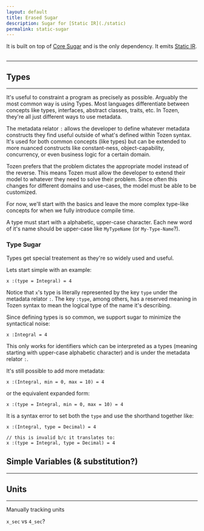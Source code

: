 ```yaml
---
layout: default
title: Erased Sugar
description: Sugar for [Static IR](./static)
permalink: static-sugar
---
```


It is built on top of [Core Sugar](./core_sugar) and is the only dependency.
It emits [Static IR](./static).


## 
------------------------------------------------------------------------------------------------------------



## Types
------------------------------------------------------------------------------------------------------------

It's useful to constraint a program as precisely as possible.
Arguably the most common way is using Types.
Most languages differentiate between concepts like types, interfaces, abstract classes, traits, etc.
In Tozen, they're all just different ways to use metadata.

The metadata relator `:` allows the developer to define whatever metadata constructs they find useful outside of what's defined within Tozen syntax.
It's used for both common concepts (like types) but can be extended to more nuanced constructs like constant-ness, object-capability, concurrency, or even business logic for a certain domain.

Tozen prefers that the problem dictates the appropriate model instead of the reverse.
This means Tozen must allow the developer to extend their model to whatever they need to solve their problem.
Since often this changes for different domains and use-cases, the model must be able to be customized.

For now, we'll start with the basics and leave the more complex type-like concepts for when we fully introduce compile time.

A type must start with a alphabetic, upper-case character.
Each new word of it's name should be upper-case like `MyTypeName` (or `My-Type-Name`?).

### Type Sugar

Types get special treatement as they're so widely used and useful.

Lets start simple with an example:
```
x :(type = Integral) = 4
```

Notice that `x`'s type is literally represented by the key `type` under the metadata relator `:`.
The key `:type`, among others, has a reserved meaning in Tozen syntax to mean the logical type of the name it's describing.

Since defining types is so common, we support sugar to minimize the syntactical noise:
```
x :Integral = 4
```
This only works for identifiers which can be interpreted as a types (meaning starting with upper-case alphabetic character) and is under the metadata relator `:`.

It's still possible to add more metadata:
```
x :(Integral, min = 0, max = 10) = 4
```

or the equivalent expanded form:
```
x :(type = Integral, min = 0, max = 10) = 4
```

It is a syntax error to set both the `type` and use the shorthand together like:
```
x :(Integral, type = Decimal) = 4

// this is invalid b/c it translates to:
x :(type = Integral, type = Decimal) = 4
```


## Simple Variables (& substitution?)
------------------------------------------------------------------------------------------------------------


## Units
------------------------------------------------------------------------------------------------------------

Manually tracking units

`x_sec` vs `4_sec`?

